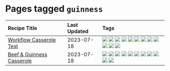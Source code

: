 # Pages tagged `guinness`

|Recipe Title|Last Updated|Tags
|:---|:---|:---|
|[Workflow Casserole Test](../recipes/workflowcasseroletest.md)|2023-07-18|[![](https://img.shields.io/badge/tag-amazing-4e6ea)](../tags/amazing.md) [![](https://img.shields.io/badge/tag-baked-28ab17)](../tags/baked.md) [![](https://img.shields.io/badge/tag-braised-8ce73b)](../tags/braised.md) [![](https://img.shields.io/badge/tag-casserole-5d33f3)](../tags/casserole.md) [![](https://img.shields.io/badge/tag-dinner-8344b1)](../tags/dinner.md) [![](https://img.shields.io/badge/tag-guinness-3a4f8e)](../tags/guinness.md) [![](https://img.shields.io/badge/tag-irish-91514)](../tags/irish.md) [![](https://img.shields.io/badge/tag-large_quantity-6984a1)](../tags/large_quantity.md) [![](https://img.shields.io/badge/tag-long_cook_time-bb15fd)](../tags/long_cook_time.md) [![](https://img.shields.io/badge/tag-long_prep_time-208450)](../tags/long_prep_time.md) [![](https://img.shields.io/badge/tag-messy-b7439e)](../tags/messy.md) [![](https://img.shields.io/badge/tag-testing-eadebe)](../tags/testing.md)|
|[Beef & Guinness Casserole](../recipes/beefandguinnesscasserole.md)|2023-07-18|[![](https://img.shields.io/badge/tag-amazing-4e6ea)](../tags/amazing.md) [![](https://img.shields.io/badge/tag-baked-28ab17)](../tags/baked.md) [![](https://img.shields.io/badge/tag-beef-e5c1d4)](../tags/beef.md) [![](https://img.shields.io/badge/tag-casserole-5d33f3)](../tags/casserole.md) [![](https://img.shields.io/badge/tag-guinness-3a4f8e)](../tags/guinness.md) [![](https://img.shields.io/badge/tag-irish-91514)](../tags/irish.md) [![](https://img.shields.io/badge/tag-large_quantity-6984a1)](../tags/large_quantity.md) [![](https://img.shields.io/badge/tag-long_cook_time-bb15fd)](../tags/long_cook_time.md) [![](https://img.shields.io/badge/tag-long_prep_time-208450)](../tags/long_prep_time.md) [![](https://img.shields.io/badge/tag-messy-b7439e)](../tags/messy.md) [![](https://img.shields.io/badge/tag-tricky-062ab)](../tags/tricky.md)|